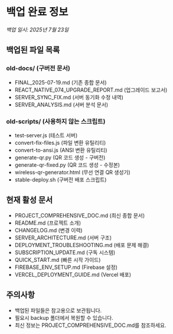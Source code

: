 # 백업 완료 정보
*백업 일시: 2025년 7월 23일*

## 백업된 파일 목록

### old-docs/ (구버전 문서)
- FINAL_2025-07-19.md (기존 종합 문서)
- REACT_NATIVE_074_UPGRADE_REPORT.md (업그레이드 보고서)
- SERVER_SYNC_FIX.md (서버 동기화 수정 내역)
- SERVER_ANALYSIS.md (서버 분석 문서)

### old-scripts/ (사용하지 않는 스크립트)
- test-server.js (테스트 서버)
- convert-fix-files.js (파일 변환 유틸리티)
- convert-to-ansi.js (ANSI 변환 유틸리티)
- generate-qr.py (QR 코드 생성 - 구버전)
- generate-qr-fixed.py (QR 코드 생성 - 수정본)
- wireless-qr-generator.html (무선 연결 QR 생성기)
- stable-deploy.sh (구버전 배포 스크립트)

## 현재 활성 문서
- PROJECT_COMPREHENSIVE_DOC.md (최신 종합 문서)
- README.md (프로젝트 소개)
- CHANGELOG.md (변경 이력)
- SERVER_ARCHITECTURE.md (서버 구조)
- DEPLOYMENT_TROUBLESHOOTING.md (배포 문제 해결)
- SUBSCRIPTION_UPDATE.md (구독 시스템)
- QUICK_START.md (빠른 시작 가이드)
- FIREBASE_ENV_SETUP.md (Firebase 설정)
- VERCEL_DEPLOYMENT_GUIDE.md (Vercel 배포)

## 주의사항
- 백업된 파일들은 참고용으로 보관됩니다.
- 필요시 backup 폴더에서 복원할 수 있습니다.
- 최신 정보는 PROJECT_COMPREHENSIVE_DOC.md를 참조하세요.